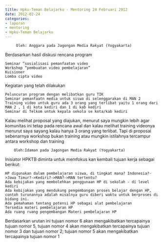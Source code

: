 ```yaml
---
title: Hpku-Teman Belajarku - Mentoring 24 Februari 2012
date: 2012-02-24
categories:
- laporan
- mentoring
- Hpku-Teman Belajarku
---
```


         Oleh: Anggara pada Jagongan Media Rakyat (Yogyakarta)

Berdasarkan hasil diskusi rencana program

    Seminar “sosialisasi pemanfaatan video
    Workshop “pembuatan video pembelajaran”
    Kuisioner
    Lomba cipta video

Kegiatan yang telah dilakukan

    Peluncuran program dengan melibatkan guru TIK
    Seminar pemanfaatn media untuk siswa di selenggarakan di MAN 2
    Training video untuk guru ada 3 orang yang terlibat yaitu 1 orang dari MAN 2 , 1 di kota kediri dan 1 di kab kediri
    Seminar di Telkom untuk kepala sekola se kota/kab kediri

Kalau melihat proposal yang diajukan, menurut saya mungkin lebih agar komunitas ini tetap pada rencana awal dan kalau melihat training videonya menurut saya sayang kalau hanya 3 orang yang terlibat. Tapi di proposal sebenarnya workshop bukan training atau mungkin istilahnya tercampur antara workshop dan training

        Oleh:Idaman pada Jagongan Media Rakyat (Yogyakarta)

Inisiator HPKTB diminta untuk memfokus kan kembali tujuan kerja sebagai berikut:

    HP digunakan dalam pembelajaran siswa, di tingkat mana? Indonesia?->Jawa Timur?->Kediri?->MAN?->MAN tertentu?
    Ada kebijakan yang membolehkan penggunaan HP di sekolah - di level kediri
    Ada kebijakan yang mendukung pengembangan proses belajar dengan HP, contoh turunannya adalah misalnya guru diberi waktu untuk berproses di bidang ini.
    Ada pemahaman tentang potensi HP sebagai alat pembelajaran
    Tersedia materi pembelajaran HP
    Ada ruang ruang pengembangan Materi pembelajaran HP

Berdasarkan urutan ini tujuan nomor 6 akan mengakibatkan tercapainya tujuan nomor 5, tujuan nomor 4 akan mengakibatkan tercapainya tujuan nomor 3 dan tujuan nomor 2; tujuan nomor 5 akan mengakibatkan tercapainya tujuan nomor 1 
